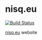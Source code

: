 # nisq.eu
[![Build Status](https://travis-ci.org/lpawela/nisq.eu.svg?branch=master)](https://travis-ci.org/lpawela/nisq.eu)

[nisq.eu](https://nisq.eu) website
